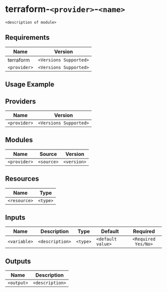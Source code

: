 <!-- BEGIN_TF_DOCS -->
# terraform-`<provider>`-`<name>`
`<description of module>`
## Requirements

| Name | Version |
|------|---------|
| terraform | `<Versions Supported>` |
| `<provider>` | `<Versions Supported>` |

## Usage Example

## Providers

| Name | Version |
|------|---------|
| `<provider>` | `<Versions Supported>` |
## Modules

| Name | Source | Version |
|------|--------|---------|
| `<provider>` | `<source>` | `<version>` |
## Resources

| Name | Type |
|------|------|
| `<resource>` | `<type>` |
## Inputs

| Name | Description | Type | Default | Required |
|------|-------------|------|---------|:--------:|
| `<variable>` | `<description>` | `<type>` | `<default value>` | `<Required Yes/No>` |

## Outputs

| Name | Description |
|------|-------------|
| `<output>` | `<description>` |
<!-- END_TF_DOCS -->